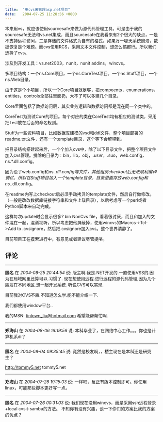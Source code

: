 ```yaml
---
title:  "用cvs来管理asp.net项目"
date:   2004-07-25 11:28:56 +0800
---
```


本来用vs，就应该使用sourcesafe来做为源代码管理工具，可是由于我的sourcesafe无法和vs.net集成，而且sourcesafe在我看来有2个很大的缺点，一是不支持远程访问，二是存储的文件格式为自有的格式，如果万一哪天系统崩溃，数据恢复是个难题。而cvs使用RCS，采用文本文件控制，想怎么搞都行。所以我们选择了cvs。  

涉及到开发工具：vs.net2003，nunit，nunit addins，wincvs。  

多项目结构：一个ns.Core项目，一个ns.CoreTest项目，一个ns.Stuff项目，一个ns.Web目录，  

由于这是个小项目，所以一个Core项目就足够，把compoents，enumerations，entities，controls全部往里面扔，大不了可以多建几个目录。  

Core里面包括了数据访问层，其实业务逻辑和数据访问都是混在同一个类中的。  

CoreTest为测试Core的项目。每个对应的类在CoreTest均有相应的测试类，采用把Test放在后面的命名规则。  

Stuff为一些资料项目，比如数据库建模的vsd和ddl文件，整个项目部署的readme.txt文件，还有一个template目录，这个等下会解释到。  

把目录结构搭建起来后，一个个加入cvs中，除了以下目录文件，把整个项目文件加入cvs管理。排除的目录为：bin，lib，obj，*.user，*.suo，web.config，ns.*.dll.config。  

因为没了web.config和ns.*.dll.config等文件，其他组员checkout后无法顺利编译调试，所以在Stuff项目加入一个template目录，目录里面存放web.config和ns.*.dll.config。  

在readme内写上checkout后必须手动拷贝的template文件，然后自行做修改。（一般是改改数据库链接字符串和文件上载目录），以后考虑写一个perl或者Python脚本来自动完成。  

这样每次update时会显示很多? bin NonCvs file，看着很讨厌，而且和加入的文件混在一起，混淆视听，所以考虑把他屏蔽掉，使用wincvs的Macros->Tcl->Add to .cvsignore，然后把.cvsignore加入cvs。整个世界清静了。  

目前项目正在摸索进行中，有意见或者建议尽管提咯。  


## 评论

*****
**匿名** 在 *2004-08-25 20:44:54* 说: 版主啊.我是.NET开发的.一直使用VSS的.因为在局域网里还算可以.习惯了.
现在想使用远程.进行远程的源代码管理,因为几个朋友在不同地区.想一起开发系统.
听说CVS可以实现.

目前我对CVS不熟.不知道怎么学.能不能介绍一下.

我们都使用window平台..

我的MSN: tintown_liu@hotmail.com 希望能帮帮忙啊.

*****
**郑海山** 在 *2004-08-06 16:19:56* 说: 本科毕业了，在网络中心工作。。。你也是计算机系di？

*****
**匿名** 在 *2004-08-04 09:35:45* 说: 竟然是校友啊，，楼主现在是本科还是研究生？

http://tommy5.net tommy5.net

*****
**郑海山** 在 *2004-07-26 19:15:03* 说: 一样吧，反正有版本控制即可。你使用linux，可能那些脚本更好写一点。

*****
**匿名** 在 *2004-07-26 00:31:03* 说: 我们现在没用wincvs，而是采用ssh远程登录+local cvs＋samba的方法。
不知你有没有兴趣，谈一下你们的方案比我的方案的优点？



